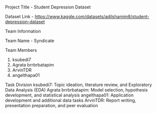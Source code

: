 Project Title - Student Depression Dataset

Dataset Link - https://www.kaggle.com/datasets/adilshamim8/student-depression-dataset

 Team Information

 Team Name - Syndicate


 Team Members
1. ksubedi7
2. Agrata brrbrbatapim
3. ArvinTDR
4. angelthapa01

 Task Division
ksubedi7: Topic ideation, literature review, and Exploratory Data Analysis (EDA)
Agrata brrbrbatapim: Model selection, hypothesis development, and statistical analysis
angelthapa01: Application development and additional data tasks
ArvinTDR: Report writing, presentation preparation, and peer evaluation
 

